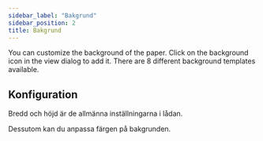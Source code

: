 ```yaml
---
sidebar_label: "Bakgrund"
sidebar_position: 2
title: Bakgrund
---
```


You can customize the background of the paper. Click on the background icon in the view dialog to add it. There are 8 different background templates available.

## Konfiguration

Bredd och höjd är de allmänna inställningarna i lådan.

Dessutom kan du anpassa färgen på bakgrunden.
